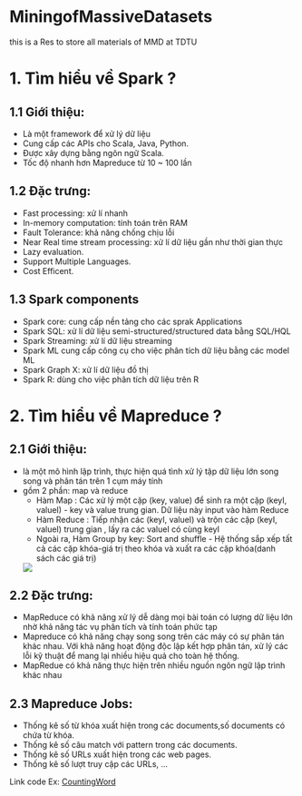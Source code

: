 # MiningofMassiveDatasets
this is a Res to store all materials of MMD at TDTU
# 1. Tìm hiểu về Spark ?
## 1.1 Giới thiệu: 
- Là một framework để xử lý dữ liệu
- Cung cấp các APIs cho Scala, Java, Python.
- Được xây dựng bằng ngôn ngữ Scala.
- Tốc độ nhanh hơn Mapreduce từ 10 ~ 100 lần
## 1.2 Đặc trưng:
- Fast processing: xử lí nhanh
- In-memory computation: tính toán trên RAM
- Fault Tolerance: khả năng chống chịu lỗi
- Near Real time stream processing: xử lí dữ liệu gần như thời gian thực
- Lazy evaluation.
- Support Multiple Languages.
- Cost Efficent.
## 1.3 Spark components
- Spark core: cung cấp nền tảng cho các sprak Applications
- Spark SQL: xử lí dữ liệu semi-structured/structured data bằng SQL/HQL
- Spark Streaming: xử lí dữ liệu streaming
- Spark ML cung cấp công cụ cho việc phân tích dữ liệu bằng các model ML
- Spark Graph X: xử lí dữ liệu đồ thị
- Spark R: dùng cho việc phân tích dữ liệu trên R

# 2. Tìm hiểu về Mapreduce ?
## 2.1 Giới thiệu:
- là một mô hình lập trình, thực hiện quá tình xử lý tập dữ liệu lớn song song và phân tán trên 1 cụm máy tính
- gồm 2 phần: map và reduce
  + Hàm Map : Các xử lý một cặp (key, value) để sinh ra một cặp (keyI, valueI) - key và value trung gian. Dữ liệu này input vào hàm Reduce
  + Hàm Reduce : Tiếp nhận các (keyI, valueI) và trộn các cặp (keyI, valueI) trung gian , lấy ra các valueI có cùng keyI
  + Ngoài ra, Hàm Group by key: Sort and shuffle - Hệ thống sắp xếp tất cả các cặp khóa-giá trị theo khóa và xuất ra các cặp khóa(danh sách các giá trị)
  <img src="https://images.viblo.asia/371995ad-cac3-4060-b7c3-c93c596a569d.jpg">
## 2.2 Đặc trưng:
- MapReduce có khả năng xử lý dễ dàng mọi bài toán có lượng dữ liệu lớn nhờ khả năng tác vụ phân tích và tính toán phức tạp
- Mapreduce có khả năng chạy song song trên các máy có sự phân tán  khác nhau. Với khả năng hoạt động độc lập kết hợp  phân tán, xử lý các lỗi kỹ thuật để mang lại nhiều hiệu quả cho toàn hệ thống. 
- MapRedue có khả năng thực hiện trên nhiều nguồn ngôn ngữ lập trình khác nhau 
## 2.3 Mapreduce Jobs:
- Thống kê số từ khóa xuất hiện trong các documents,số documents có chứa từ khóa.
- Thống kê số câu match với pattern trong các documents.
- Thống kê số URLs xuất hiện trong các web pages.
- Thống kê số lượt truy cập các URLs, ...

Link code Ex: [CountingWord](https://colab.research.google.com/drive/15JAJkXYaqvzOjLugInsMIdsR8NNQX6fU?usp=sharing)
